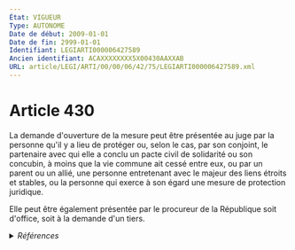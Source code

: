 ```yaml
---
État: VIGUEUR
Type: AUTONOME
Date de début: 2009-01-01
Date de fin: 2999-01-01
Identifiant: LEGIARTI000006427589
Ancien identifiant: ACAXXXXXXXX5X00430AAXXAB
URL: article/LEGI/ARTI/00/00/06/42/75/LEGIARTI000006427589.xml
---
```


<h1>Article 430</h1>

La demande d'ouverture de la mesure peut être présentée au juge par la personne
qu'il y a lieu de protéger ou, selon le cas, par son conjoint, le partenaire
avec qui elle a conclu un pacte civil de solidarité ou son concubin, à moins que
la vie commune ait cessé entre eux, ou par un parent ou un allié, une personne
entretenant avec le majeur des liens étroits et stables, ou la personne qui
exerce à son égard une mesure de protection juridique.<br />

Elle peut être également présentée par le procureur de la République soit
d'office, soit à la demande d'un tiers.


<details>
  <summary><em>Références</em></summary>

  <h2>Articles faisant référence à l'article</h2>
  
  <ul>
    <li>
      <a href="https://legal.tricoteuses.fr//redirection/LEGIARTI000006284898?vers=git&vers=legifrance">LOI n° 2007-308 du 5 mars 2007 portant réforme de la protection juridique des majeurs - article 7 ENTIEREMENT_MODIF</a> CREATION cible
    </li>
  </ul>
  
  <h2>Références faites par l'article</h2>
  
  <ul>
    <li>
      2007-03-05 CREATION source <a href="https://legal.tricoteuses.fr//redirection/LEGIARTI000006284898?vers=git&vers=legifrance">LOI n° 2007-308 du 5 mars 2007 portant réforme de la protection juridique des majeurs - article 7 ENTIEREMENT_MODIF</a>
    </li>
    <li>
      2019-12-26 CITATION cible <a href="https://legal.tricoteuses.fr//redirection/LEGITEXT000039746848?vers=git&vers=legifrance">Décret n° 2019-1464 du 26 décembre 2019 relatif à l'évaluation de la situation du majeur à protéger transmise au procureur de la République VIGUEUR</a>
    </li>
    <li>
      2999-01-01 CITATION cible <a href="https://legal.tricoteuses.fr//redirection/LEGIARTI000030253939?vers=git&vers=legifrance">Code civil - article 442 AUTONOME VIGUEUR, en vigueur depuis le 2015-02-18</a>
    </li>
    <li>
      2999-01-01 CITATION cible <a href="https://legal.tricoteuses.fr//redirection/LEGIARTI000038810487?vers=git&vers=legifrance">Code de procédure civile - article 1218-1 AUTONOME VIGUEUR, en vigueur depuis le 2019-07-25</a>
    </li>
    <li>
      2999-01-01 CITATION cible <a href="https://legal.tricoteuses.fr//redirection/LEGIARTI000038810460?vers=git&vers=legifrance">Code de procédure civile - article 1220-4 AUTONOME VIGUEUR, en vigueur depuis le 2019-07-25</a>
    </li>
    <li>
      2999-01-01 CITATION cible <a href="https://legal.tricoteuses.fr//redirection/LEGIARTI000038810454?vers=git&vers=legifrance">Code de procédure civile - article 1222 AUTONOME VIGUEUR, en vigueur depuis le 2019-07-25</a>
    </li>
    <li>
      2999-01-01 CITATION cible <a href="https://legal.tricoteuses.fr//redirection/LEGIARTI000038810446?vers=git&vers=legifrance">Code de procédure civile - article 1225 AUTONOME VIGUEUR, en vigueur depuis le 2019-07-25</a>
    </li>
    <li>
      2999-01-01 CITATION cible <a href="https://legal.tricoteuses.fr//redirection/LEGIARTI000038810391?vers=git&vers=legifrance">Code de procédure civile - article 1239 AUTONOME VIGUEUR, en vigueur depuis le 2019-07-25</a>
    </li>
    <li>
      2999-01-01 CITATION cible <a href="https://legal.tricoteuses.fr//redirection/LEGIARTI000025820552?vers=git&vers=legifrance">Code de procédure civile - article 1251-1 AUTONOME VIGUEUR, en vigueur depuis le 2012-05-06</a>
    </li>
    <li>
      CODIFICATION source Loi 1803-03-14
    </li>
  </ul>
</details>
